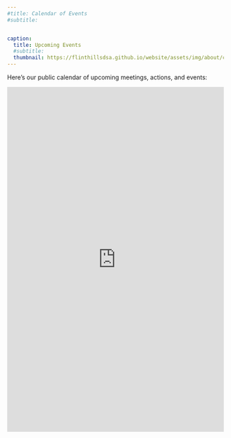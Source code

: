 ```yaml
---
#title: Calendar of Events
#subtitle: 


caption:
  title: Upcoming Events
  #subtitle: 
  thumbnail: https://flinthillsdsa.github.io/website/assets/img/about/calendar.png
---
```


Here’s our public calendar of upcoming meetings, actions, and events:

<iframe
  src="https://calendar.google.com/calendar/embed?src=qv9emdlk7u8ghn6p5d3rlm1peapn1t9j@import.calendar.google.com&ctz=America/Chicago"
  style="border: 0"
  width="100%"
  height="800"
  frameborder="0"
  scrolling="no">
</iframe>

